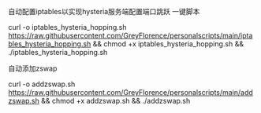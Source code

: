 自动配置iptables以实现hysteria服务端配置端口跳跃 一键脚本

curl -o iptables_hysteria_hopping.sh https://raw.githubusercontent.com/GreyFlorence/personalscripts/main/iptables_hysteria_hopping.sh && chmod +x iptables_hysteria_hopping.sh && ./iptables_hysteria_hopping.sh

自动添加zswap

curl -o addzswap.sh https://raw.githubusercontent.com/GreyFlorence/personalscripts/main/addzswap.sh && chmod +x addzswap.sh && ./addzswap.sh
